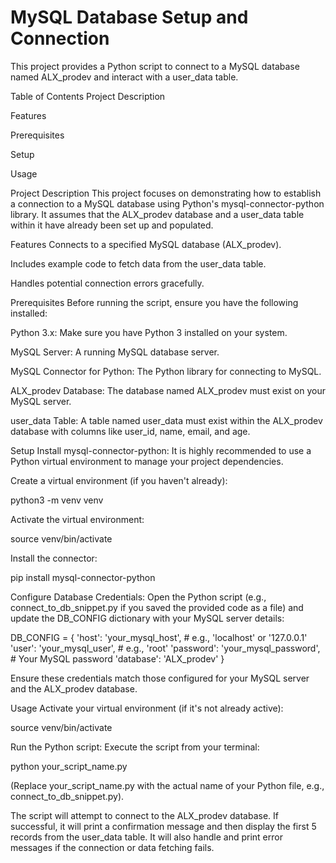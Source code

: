 # MySQL Database Setup and Connection
This project provides a Python script to connect to a MySQL database named ALX_prodev and interact with a user_data table.

Table of Contents
Project Description

Features

Prerequisites

Setup

Usage

Project Description
This project focuses on demonstrating how to establish a connection to a MySQL database using Python's mysql-connector-python library. It assumes that the ALX_prodev database and a user_data table within it have already been set up and populated.

Features
Connects to a specified MySQL database (ALX_prodev).

Includes example code to fetch data from the user_data table.

Handles potential connection errors gracefully.

Prerequisites
Before running the script, ensure you have the following installed:

Python 3.x: Make sure you have Python 3 installed on your system.

MySQL Server: A running MySQL database server.

MySQL Connector for Python: The Python library for connecting to MySQL.

ALX_prodev Database: The database named ALX_prodev must exist on your MySQL server.

user_data Table: A table named user_data must exist within the ALX_prodev database with columns like user_id, name, email, and age.

Setup
Install mysql-connector-python:
It is highly recommended to use a Python virtual environment to manage your project dependencies.

Create a virtual environment (if you haven't already):

python3 -m venv venv

Activate the virtual environment:

source venv/bin/activate

Install the connector:

pip install mysql-connector-python

Configure Database Credentials:
Open the Python script (e.g., connect_to_db_snippet.py if you saved the provided code as a file) and update the DB_CONFIG dictionary with your MySQL server details:

DB_CONFIG = {
    'host': 'your_mysql_host',      # e.g., 'localhost' or '127.0.0.1'
    'user': 'your_mysql_user',      # e.g., 'root'
    'password': 'your_mysql_password', # Your MySQL password
    'database': 'ALX_prodev'
}

Ensure these credentials match those configured for your MySQL server and the ALX_prodev database.

Usage
Activate your virtual environment (if it's not already active):

source venv/bin/activate

Run the Python script:
Execute the script from your terminal:

python your_script_name.py

(Replace your_script_name.py with the actual name of your Python file, e.g., connect_to_db_snippet.py).

The script will attempt to connect to the ALX_prodev database. If successful, it will print a confirmation message and then display the first 5 records from the user_data table. It will also handle and print error messages if the connection or data fetching fails.
